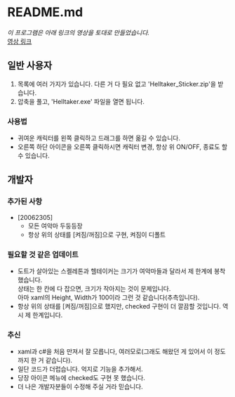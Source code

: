 # README.md
_이 프로그램은 아래 링크의 영상을 토대로 만들었습니다._   
[영상 링크](https://youtu.be/UkflQCKjDdg "개발자 라라 님의 영상")

## 일반 사용자
1. 목록에 여러 가지가 있습니다. 다른 거 다 필요 없고 'Helltaker_Sticker.zip'을 받습니다.
2. 압축을 풀고, 'Helltaker.exe' 파일을 열면 됩니다.

### 사용법
* 귀여운 캐릭터를 왼쪽 클릭하고 드래그를 하면 옮길 수 있습니다.   
* 오른쪽 하단 아이콘을 오른쪽 클릭하시면 캐릭터 변경, 항상 위 ON/OFF, 종료도 할 수 있습니다.


## 개발자

### 추가된 사항
* [20062305]
  + 모든 여악마 두둥등장
  + 항상 위의 상태를 [켜짐/꺼짐]으로 구현, 켜짐이 디폴트


### 필요할 것 같은 업데이트
* 도트가 살아있는 스켈레톤과 헬테이커는 크기가 여악마들과 달라서 제 한계에 봉착했습니다.   
상태는 한 칸에 다 잡으면, 크기가 작아지는 것이 문제입니다.   
아마 xaml의 Height, Width가 100이라 그런 것 같습니다(추측입니다).
* 항상 위의 상태를 [켜짐/꺼짐]으로 했지만, checked 구현이 더 깔끔할 것입니다. 역시 제 한계입니다.


### 추신
* xaml과 c#을 처음 만져서 잘 모릅니다, 여러모로(그래도 해왔던 게 있어서 이 정도까지 한 거 같습니다).
* 일단 코드가 더럽습니다. 억지로 기능을 추가해서.
* 당장 아이콘 메뉴에 checked도 구현 못 했습니다.
* 더 나은 개발자분들이 수정해 주실 거라 믿습니다.